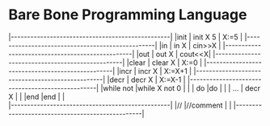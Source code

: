 # Bare Bone Programming Language

|-------------------------------------------------|
|init <variable> <value>  | init X 5     | X:=5   |
|-------------------------------------------------|
|in <variable>            | in X         | cin>>X |
|-------------------------------------------------|
|out <variable>           | out X        | cout<<X|
|-------------------------------------------------|
|clear <variable>         | clear X      | X:=0   |
|-------------------------------------------------|
|incr <variable>          | incr X       | X:=X+1 |
|-------------------------------------------------|
|decr <variable>          | decr X       | X:=X-1 |
|-------------------------------------------------|
|while <variable> not     |while X not 0 |        |
|<value> do               |do            |        |
|	...		                  |  decr X	     |        |
|end			                |end		       |	      |           
|-------------------------------------------------|
|//                       |//comment     |        |
|-------------------------------------------------|
